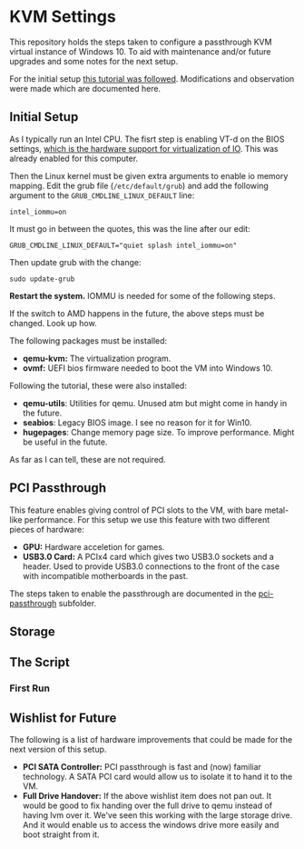# KVM Settings

This repository holds the steps taken to configure a passthrough KVM virtual instance of Windows 10. To aid with maintenance and/or future upgrades and some notes for the next setup.

For the initial setup [this tutorial was followed](https://heiko-sieger.info/running-windows-10-on-linux-using-kvm-with-vga-passthrough/). Modifications and observation were made which are documented here. 

## Initial Setup

As I typically run an Intel CPU. The fisrt step is enabling VT-d on the BIOS settings, [which is the hardware support for virtualization of IO](https://software.intel.com/en-us/articles/intel-virtualization-technology-for-directed-io-vt-d-enhancing-intel-platforms-for-efficient-virtualization-of-io-devices). This was already enabled for this computer.

Then the Linux kernel must be given extra arguments to enable io memory mapping. Edit the grub file (`/etc/default/grub`) and add the following argument to the `GRUB_CMDLINE_LINUX_DEFAULT` line:

`intel_iommu=on`

It must go in between the quotes, this was the line after our edit:

`GRUB_CMDLINE_LINUX_DEFAULT="quiet splash intel_iommu=on"`

Then update grub with the change:

`sudo update-grub`

**Restart the system.** IOMMU is needed for some of the following steps.

If the switch to AMD happens in the future, the above steps must be changed. Look up how. 

The following packages must be installed:

* **qemu-kvm:** The virtualization program.
* **ovmf:** UEFI bios firmware needed to boot the VM into Windows 10.

Following the tutorial, these were also installed: 

* **qemu-utils**: Utilities for qemu. Unused atm but might come in handy in the future.
* **seabios**: Legacy BIOS image. I see no reason for it for Win10.
* **hugepages**: Change memory page size. To improve performance. Might be useful in the futute.

As far as I can tell, these are not required.

## PCI Passthrough

This feature enables giving control of PCI slots to the VM, with bare metal-like performance. For this setup we use this feature with two different pieces of hardware:

* **GPU:** Hardware acceletion for games.
* **USB3.0 Card:** A PCIx4 card which gives two USB3.0 sockets and a header. Used to provide USB3.0 connections to the front of the case with incompatible motherboards in the past.

The steps taken to enable the passthrough are documented in the [pci-passthrough](https://github.com/fescrb/kvm-settings/tree/master/pci-passthrough) subfolder.

## Storage



## The Script

### First Run

## Wishlist for Future 

The following is a list of hardware improvements that could be made for the next version of this setup.

* **PCI SATA Controller:** PCI passthrough is fast and (now) familiar technology. A SATA PCI card would allow us to isolate it to hand it to the VM.
* **Full Drive Handover:** If the above wishlist item does not pan out. It would be good to fix handing over the full drive to qemu instead of having lvm over it. We've seen this working with the large storage drive. And it would enable us to access the windows drive more easily and boot straight from it. 
